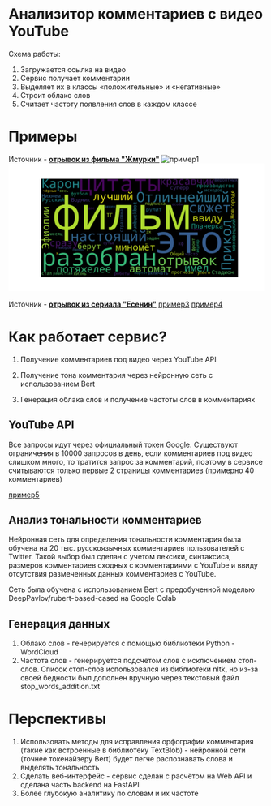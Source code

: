 # Анализитор комментариев с видео YouTube

Схема  работы:

1.  Загружается  ссылка  на  видео
2.  Сервис  получает  комментарии
3.  Выделяет  их  в  классы «положительные» и «негативные»
4.  Строит  облако  слов
5.  Считает  частоту  появления  слов  в  каждом  классе


# Примеры

Источник - [**отрывок из фильма "Жмурки"**](https://youtu.be/lYWx3WK8oO8)
![пример1](https://github.com/Nurlan2077/YTSentimentAnalizator/tree/main/readme_images/negative_cloud.png)
![пример2](readme_images/positive_cloud.png)

Источник - [**отрывок из сериала "Есенин"**](https://youtu.be/FLTItzgBE3k)
[пример3](readme_images/positive_cloud2.png)
[пример4](readme_images/positive_cloud2.png)



# Как работает сервис?

1. Получение  комментариев  под  видео  через YouTube API

2. Получение  тона  комментария  через  нейронную  сеть  с  использованием Bert

3. Генерация  облака  слов  и  получение  частоты  слов  в  комментариях

## YouTube API

Все  запросы  идут  через  официальный  токен Google. Существуют  ограничения  в 10000 запросов  в  день, если  комментариев  под  видео  слишком  много, то  тратится  запрос  за  комментарий, поэтому  в  сервисе  считываются  только  первые 2 страницы  комментариев (примерно 40 комментариев)

[пример5](readme_images/youtubeapi.png)

## Анализ тональности комментариев

Нейронная  сеть  для  определения  тональности  комментария  была  обучена  на 20 тыс. русскоязычных  комментариев  пользователей  с Twitter. Такой  выбор  был  сделан  с  учетом  лексики, синтаксиса, размеров  комментариев  сходных  с  комментариями  с YouTube и  ввиду  отсутствия  размеченных  данных  комментариев  с YouTube.

Сеть была обучена с использованием Bert с предобученной моделью DeepPavlov/rubert-based-cased на Google Colab

## Генерация данных

1.  Облако  слов - генерируется  с  помощью  библиотеки Python - WordCloud
2.  Частота  слов - генерируется  подсчётом  слов  с  исключением  стоп-слов. Список  стоп-слов  использовался  из  библиотеки nltk, но  из-за  своей  бедности  был  дополнен  вручную  через  текстовый  файл stop_words_addition.txt

# Перспективы

1.  Использовать  методы  для  исправления  орфографии  комментария (такие  как  встроенные  в  библиотеку TextBlob) - нейронной  сети (точнее  токенайзеру Bert) будет  легче  распознавать  слова  и  выделять  тональность
2.  Сделать  веб-интерфейс - сервис  сделан  с  расчётом  на Web API и  сделана  часть backend на FastAPI
3.  Более  глубокую  аналитику  по  словам  и  их  частоте
